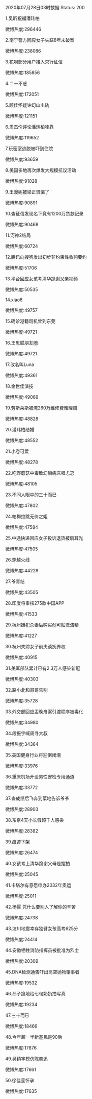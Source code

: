 2020年07月28日03时数据
Status: 200

1.吴昕祝福潘玮柏

微博热度:296446

2.南宁警方回应女子失踪8年未破案

微博热度:238086

3.花呗部分用户接入央行征信

微博热度:185856

4.二十不惑

微博热度:172051

5.顾佳怀疑许幻山出轨

微博热度:121151

6.周杰伦评论潘玮柏哇靠

微博热度:119652

7.玩密室逃脱被吓到住院

微博热度:93659

8.美国多地再次爆发大规模抗议活动

微博热度:91028

9.王漫妮被梁正贤骗了

微博热度:90891

10.查征信发现名下竟有1200万贷款记录

微博热度:90468

11.河神2结局

微博热度:60724

12.腾讯向搜狗发出初步非约束性收购要约

微博热度:51706

13.平台回应女孩考清华跪谢父亲视频

微博热度:50535

14.xiao8

微博热度:49757

15.确诊港籍司机曾到东莞

微博热度:49721

16.王思聪朋友圈

微博热度:49721

17.改名叫Luna

微博热度:49361

18.金世佳演技

微博热度:49069

19.劳斯莱斯被淹260万维修费难理赔

微博热度:48828

20.潘玮柏结婚

微博热度:48552

21.小卷可爱

微博热度:48278

22.吃野蘑菇中毒致幻躺病床唱忐忑

微博热度:48105

23.不同人眼中的三十而已

微博热度:47802

24.帕梅拉跳无价之姐

微博热度:47584

25.中通快递回应女子投诉退货被扇耳光

微博热度:47505

26.穿越火线

微博热度:44228

27.爷青结

微博热度:43505

28.印度将审核275款中国APP

微博热度:41533

29.杭州嫌犯杀妻后购买创可贴洗洁精

微博热度:41227

30.杭州失踪女子前夫谈抚养权

微博热度:40915

31.美军部队累计已有2.3万人感染新冠

微博热度:40303

32.路小北和哥哥告别

微博热度:35728

33.外交部回应孟晚舟案引渡程序被毒化

微博热度:34980

34.段振宇喊周寻大叔

微博热度:34364

35.美国健身行业将迎倒闭潮

微博热度:33976

36.重庆机场开设男性安检专用通道

微博热度:33772

37.查成绩后飞奔到菜地告诉爷爷

微博热度:28903

38.东京4天小长假超千人感染

微博热度:28382

39.痕迹下架

微博热度:26474

40.女孩考上清华跪谢父母是摆拍

微博热度:25045

41.卡塔尔有意愿申办2032年奥运

微博热度:25011

42.杨幂 凭什么要别人了解你的辛苦

微博热度:24738

43.汶川地震幸存独臂女孩高考625分

微博热度:24414

44.安徽牺牲消防指挥员被批准为烈士

微博热度:20309

45.DNA检测通告吓出高空抛物肇事者

微博热度:19532

46.孙子跪地给七旬奶奶拍写真

微博热度:19234

47.三十而已

微博热度:18466

48.今年超一半新基民是90后

微博热度:17876

49.吴镇宇模仿陈奕迅

微博热度:17661

50.徐佳莹怀孕

微博热度:17635

